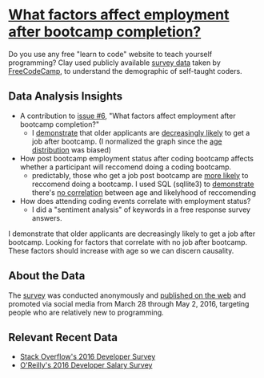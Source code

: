 # [What factors affect employment after bootcamp completion?](https://www.kaggle.com/chessybo/bootcamp-success-vs-age)

Do you use any free "learn to code" website to teach yourself programming? Clay used publicly available [survey data](https://github.com/freeCodeCamp/2016-new-coder-survey) taken by [FreeCodeCamp](https://www.freecodecamp.org/), to understand the demographic of self-taught coders.

## Data Analysis Insights
- A contribution to [issue #6](https://github.com/freeCodeCamp/2016-new-coder-survey/issues/36), "What factors affect employment after bootcamp completion?"
  - I [demonstrate](https://github.com/chessybo/Bootcamp-Survey-Data-Analysis/blob/master/survey_plots.py) that older applicants are [decreasingly likely](https://github.com/chessybo/Bootcamp-Survey-Data-Analysis/blob/master/bootcamp_job_normed.png) to get a job after bootcamp. (I normalized the graph since the [age distribution](https://github.com/chessybo/Bootcamp-Survey-Data-Analysis/blob/master/bootcamp_attendance.png) was biased)
- How post bootcamp employment status after coding bootcamp affects whether a participant will reccomend doing a coding bootcamp.
  - predictably, those who get a job post bootcamp are [more likely](https://github.com/chessybo/Bootcamp-Survey-Data-Analysis/blob/master/jobreccomend.png) to reccomend doing a bootcamp. I used SQL (sqllite3) to [demonstrate](https://github.com/chessybo/Bootcamp-Survey-Data-Analysis/blob/master/post%20bootcamp%20employment%20status%20vs%20bootcamp%20reccomendation.py) there's [no correlation](https://github.com/chessybo/Bootcamp-Survey-Data-Analysis/blob/master/age_sentiment_norm.png) between age and likelyhood of reccomending
- How does attending coding events correlate with employment status?
  - I did a "sentiment analysis" of keywords in a free response survey answers.


I demonstrate that older applicants are decreasingly likely to get a job after bootcamp. Looking for factors that correlate with no job after bootcamp. These factors should increase with age so we can discern causality.


## About the Data
The [survey](https://twitter.com/FreeCodeCamp/status/714930182721679360) was conducted anonymously and [published on the web](https://medium.freecodecamp.org/we-just-launched-the-biggest-ever-survey-of-people-learning-to-code-cac81dadf1ea) and promoted via social media from March 28 through May 2, 2016, targeting people who are relatively new to programming.

## Relevant Recent Data
- [Stack Overflow's 2016 Developer Survey](https://medium.freecodecamp.com/2-out-of-3-developers-are-self-taught-and-other-insights-from-stack-overflow-s-2016-survey-of-50-8cf0ee5d4c21#.yhlo2k5oz)
- [O'Reilly's 2016 Developer Salary Survey](https://medium.freecodecamp.org/5-000-developers-talk-about-their-salaries-d13ddbb17fb8?gi=446485605218#.umwcssab4)

